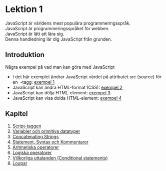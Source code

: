 # Lektion 1

JavaScript är världens mest populära programmeringsspråk.  
JavaScript är programmeringsspråket för webben.  
JavaScript är lätt att lära sig.  
Denna handledning lär dig JavaScript från grunden.

## Introduktion

Några exempel på vad man kan göra med JavaScript

- I det här exemplet ändrar JavaScript värdet på attributet src (source) för en <img>
  -tagg: [exempel 1](script_tag/exempel/exempel1.html)
- JavaScript kan ändra HTML-format (CSS): [exempel 2](script_tag/exempel/exempel2.html)
- JavaScript kan dölja HTML-element: [exempel 3](script_tag/exempel/exempel3.html)
- JavaScript kan visa dolda HTML-element: [exempel 4](script_tag/exempel/exempel4.html)

## Kapitel

1. [Script-taggen](script_tag)
2. [Variabler och primitiva datatyper](variabler_och_datatyper)
3. [Concatenating Strings](concatenating_strings)
4. [Statement, Syntax och Kommentarer](statement_syntax_comments)
5. [Aritmetiska operatorer](aritmetiska_operatorer)
6. [Logiska operatorer](logical_operators)
7. [Villkorliga uttalanden (Conditional statements)](conditional_statements)
8. [Loopar](loops)
